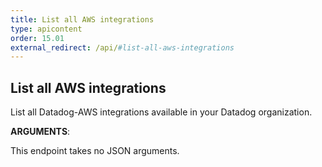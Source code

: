 ```yaml
---
title: List all AWS integrations
type: apicontent
order: 15.01
external_redirect: /api/#list-all-aws-integrations
---
```


## List all AWS integrations

List all Datadog-AWS integrations available in your Datadog organization.


**ARGUMENTS**:


This endpoint takes no JSON arguments.
